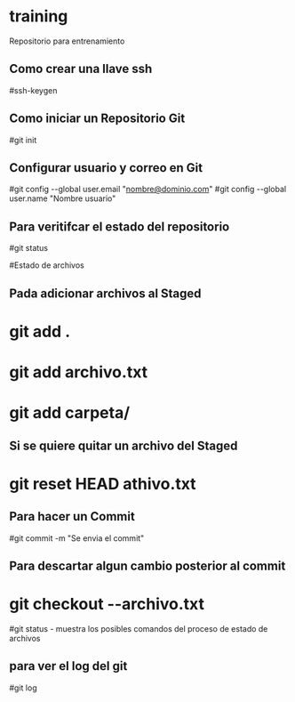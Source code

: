 # training
Repositorio para entrenamiento

## Como crear una llave ssh
#ssh-keygen

## Como iniciar un Repositorio Git
#git init

## Configurar usuario y correo en Git
#git config --global user.email "nombre@dominio.com"
#git config --global user.name "Nombre usuario"

## Para veritifcar el estado del repositorio
#git status


#Estado de archivos 

## Pada adicionar archivos al Staged 
# git add .
# git add archivo.txt
# git add carpeta/

## Si se quiere quitar un archivo del Staged
# git reset HEAD athivo.txt

## Para hacer un Commit 
#git commit -m "Se envia el commit"

## Para descartar algun cambio posterior al commit
# git checkout --archivo.txt

#git status  -  muestra los posibles comandos del proceso de estado de archivos

## para ver el log del git
#git log


